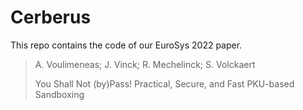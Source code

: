 # Cerberus

This repo contains the code of our EuroSys 2022 paper.

>A. Voulimeneas; J. Vinck; R. Mechelinck; S. Volckaert
>
>You Shall Not (by)Pass! Practical, Secure, and Fast PKU-based Sandboxing
